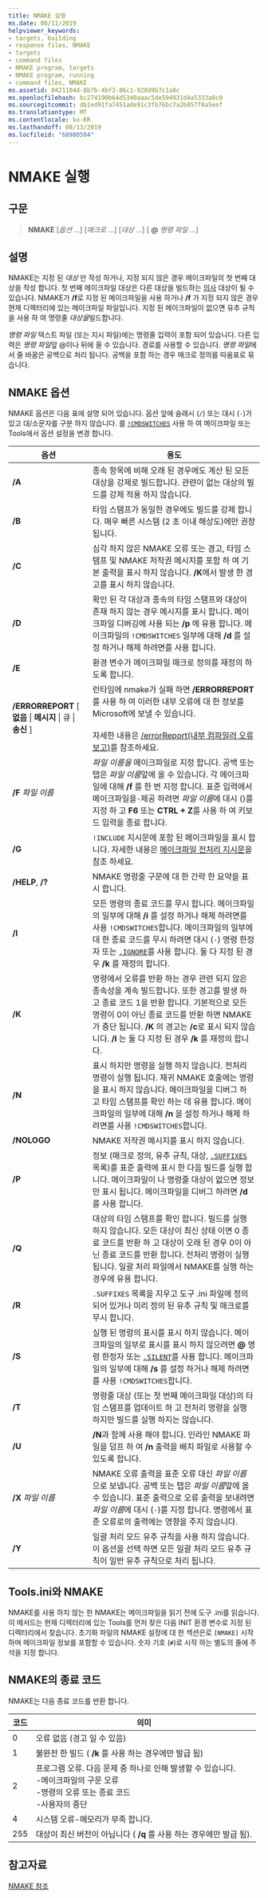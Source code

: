 ```yaml
---
title: NMAKE 실행
ms.date: 08/11/2019
helpviewer_keywords:
- targets, building
- response files, NMAKE
- targets
- command files
- NMAKE program, targets
- NMAKE program, running
- command files, NMAKE
ms.assetid: 0421104d-8b7b-4bf3-86c1-928d9b7c1a8c
ms.openlocfilehash: bc274190b64d5340aaac5de594931d4a5333a8c0
ms.sourcegitcommit: db1ed91fa7451ade91c3fb76bc7a2b857f8a5eef
ms.translationtype: MT
ms.contentlocale: ko-KR
ms.lasthandoff: 08/13/2019
ms.locfileid: "68980504"
---
```

# <a name="running-nmake"></a>NMAKE 실행

## <a name="syntax"></a>구문

> **NMAKE** [*옵션* ...] [*매크로* ...] [*대상* ...] [ **\@** _명령 파일_ ...]

## <a name="remarks"></a>설명

NMAKE는 지정 된 *대상* 만 작성 하거나, 지정 되지 않은 경우 메이크파일의 첫 번째 대상을 작성 합니다. 첫 번째 메이크파일 대상은 다른 대상을 빌드하는 [의사](pseudotargets.md) 대상이 될 수 있습니다. NMAKE가 **/f**로 지정 된 메이크파일을 사용 하거나 **/f** 가 지정 되지 않은 경우 현재 디렉터리에 있는 메이크파일 파일입니다. 지정 된 메이크파일이 없으면 유추 규칙을 사용 하 여 명령줄 *대상을*빌드합니다.

*명령 파일* 텍스트 파일 (또는 지시 파일)에는 명령줄 입력이 포함 되어 있습니다. 다른 입력은 *명령 파일*앞 \@이나 뒤에 올 수 있습니다. 경로를 사용할 수 있습니다. *명령 파일*에서 줄 바꿈은 공백으로 처리 됩니다. 공백을 포함 하는 경우 매크로 정의를 따옴표로 묶습니다.

## <a name="nmake-options"></a>NMAKE 옵션

NMAKE 옵션은 다음 표에 설명 되어 있습니다. 옵션 앞에 슬래시 (`/`) 또는 대시 (`-`)가 있고 대/소문자를 구분 하지 않습니다. 를 [`!CMDSWITCHES`](makefile-preprocessing-directives.md) 사용 하 여 메이크파일 또는 Tools에서 옵션 설정을 변경 합니다.

| 옵션 | 용도 |
| ------------ | ------------- |
| **/A** | 종속 항목에 비해 오래 된 경우에도 계산 된 모든 대상을 강제로 빌드합니다. 관련이 없는 대상의 빌드를 강제 적용 하지 않습니다. |
| **/B** | 타임 스탬프가 동일한 경우에도 빌드를 강제 합니다. 매우 빠른 시스템 (2 초 이내 해상도)에만 권장 됩니다. |
| **/C** | 심각 하지 않은 NMAKE 오류 또는 경고, 타임 스탬프 및 NMAKE 저작권 메시지를 포함 하 여 기본 출력을 표시 하지 않습니다. **/K**에서 발생 한 경고를 표시 하지 않습니다. |
| **/D** | 확인 된 각 대상과 종속의 타임 스탬프와 대상이 존재 하지 않는 경우 메시지를 표시 합니다. 메이크파일 디버깅에 사용 되는 **/p** 에 유용 합니다. 메이크파일의 `!CMDSWITCHES` 일부에 대해 **/d** 를 설정 하거나 해제 하려면를 사용 합니다. |
| **/E** | 환경 변수가 메이크파일 매크로 정의를 재정의 하도록 합니다. |
| **/ERRORREPORT** [ **없음** &#124; **메시지** &#124; 큐 &#124; **송신** ] | 런타임에 nmake가 실패 하면 **/ERRORREPORT** 를 사용 하 여 이러한 내부 오류에 대 한 정보를 Microsoft에 보낼 수 있습니다.<br /><br /> 자세한 내용은 [/errorReport(내부 컴파일러 오류 보고)](errorreport-report-internal-compiler-errors.md)를 참조하세요. |
| **/F** *파일 이름* | *파일 이름을* 메이크파일로 지정 합니다. 공백 또는 탭은 *파일 이름*앞에 올 수 있습니다. 각 메이크파일에 대해 **/f** 를 한 번 지정 합니다. 표준 입력에서 메이크파일을`-`제공 하려면 *파일 이름*에 대시 ()를 지정 하 고 **F6** 또는 **CTRL + Z**를 사용 하 여 키보드 입력을 종료 합니다. |
| **/G** | `!INCLUDE` 지시문에 포함 된 메이크파일을 표시 합니다. 자세한 내용은 [메이크파일 전처리 지시문](makefile-preprocessing-directives.md)을 참조 하세요. |
| **/HELP**, **/?** | NMAKE 명령줄 구문에 대 한 간략 한 요약을 표시 합니다. |
| **/I** | 모든 명령의 종료 코드를 무시 합니다. 메이크파일의 일부에 대해 **/i** 를 설정 하거나 해제 하려면를 사용 `!CMDSWITCHES`합니다. 메이크파일의 일부에 대 한 종료 코드를 무시 하려면 대시 (`-`) 명령 한정자 또는 [`.IGNORE`](dot-directives.md)를 사용 합니다. 둘 다 지정 된 경우 **/k** 를 재정의 합니다. |
| **/K** | 명령에서 오류를 반환 하는 경우 관련 되지 않은 종속성을 계속 빌드합니다. 또한 경고를 발생 하 고 종료 코드 1을 반환 합니다. 기본적으로 모든 명령이 0이 아닌 종료 코드를 반환 하면 NMAKE가 중단 됩니다. **/K** 의 경고는 **/c**로 표시 되지 않습니다. **/I** 는 둘 다 지정 된 경우 **/k** 를 재정의 합니다. |
| **/N** | 표시 하지만 명령을 실행 하지 않습니다. 전처리 명령이 실행 됩니다. 재귀 NMAKE 호출에는 명령을 표시 하지 않습니다. 메이크파일을 디버그 하 고 타임 스탬프를 확인 하는 데 유용 합니다. 메이크파일의 일부에 대해 **/n** 을 설정 하거나 해제 하려면를 사용 `!CMDSWITCHES`합니다. |
| **/NOLOGO** | NMAKE 저작권 메시지를 표시 하지 않습니다. |
| **/P** | 정보 (매크로 정의, 유추 규칙, 대상, [`.SUFFIXES`](dot-directives.md) 목록)를 표준 출력에 표시 한 다음 빌드를 실행 합니다. 메이크파일이 나 명령줄 대상이 없으면 정보만 표시 됩니다. 메이크파일을 디버그 하려면 **/d** 를 사용 합니다. |
| **/Q** | 대상의 타임 스탬프를 확인 합니다. 빌드를 실행 하지 않습니다. 모든 대상이 최신 상태 이면 0 종료 코드를 반환 하 고 대상이 오래 된 경우 0이 아닌 종료 코드를 반환 합니다. 전처리 명령이 실행 됩니다. 일괄 처리 파일에서 NMAKE를 실행 하는 경우에 유용 합니다. |
| **/R** | `.SUFFIXES` 목록을 지우고 도구 .ini 파일에 정의 되어 있거나 미리 정의 된 유추 규칙 및 매크로를 무시 합니다. |
| **/S** | 실행 된 명령의 표시를 표시 하지 않습니다. 메이크파일의 일부로 표시를 표시 하지 않으려면 **\@** 명령 한정자 또는 [`.SILENT`](dot-directives.md)를 사용 합니다. 메이크파일의 일부에 대해 **/s** 를 설정 하거나 해제 하려면를 사용 `!CMDSWITCHES`합니다. |
| **/T** | 명령줄 대상 (또는 첫 번째 메이크파일 대상)의 타임 스탬프를 업데이트 하 고 전처리 명령을 실행 하지만 빌드를 실행 하지는 않습니다. |
| **/U** | **/N**과 함께 사용 해야 합니다. 인라인 NMAKE 파일을 덤프 하 여 **/n** 출력을 배치 파일로 사용할 수 있도록 합니다. |
| **/X** *파일 이름* | NMAKE 오류 출력을 표준 오류 대신 *파일 이름* 으로 보냅니다. 공백 또는 탭은 *파일 이름*앞에 올 수 있습니다. 표준 출력으로 오류 출력을 보내려면 *파일 이름*에 대시 (`-`)를 지정 합니다. 명령에서 표준 오류로의 출력에는 영향을 주지 않습니다. |
| **/Y** | 일괄 처리 모드 유추 규칙을 사용 하지 않습니다. 이 옵션을 선택 하면 모든 일괄 처리 모드 유추 규칙이 일반 유추 규칙으로 처리 됩니다. |

## <a name="toolsini-and-nmake"></a>Tools.ini와 NMAKE

NMAKE를 사용 하지 않는 한 NMAKE는 메이크파일을 읽기 전에 도구 .ini를 읽습니다. 이 메서드는 현재 디렉터리에 있는 Tools를 먼저 찾은 다음 INIT 환경 변수로 지정 된 디렉터리에서 찾습니다. 초기화 파일의 NMAKE 설정에 대 한 섹션은로 `[NMAKE]` 시작 하며 메이크파일 정보를 포함할 수 있습니다. 숫자 기호 (`#`)로 시작 하는 별도의 줄에 주석을 지정 합니다.

## <a name="exit-codes-from-nmake"></a>NMAKE의 종료 코드

NMAKE는 다음 종료 코드를 반환 합니다.

| 코드 | 의미 |
| ---------- | ------------- |
| 0 | 오류 없음 (경고 일 수 있음) |
| 1 | 불완전 한 빌드 ( **/k** 를 사용 하는 경우에만 발급 됨) |
| 2 | 프로그램 오류. 다음 문제 중 하나로 인해 발생할 수 있습니다.<br /> -메이크파일의 구문 오류<br /> -명령의 오류 또는 종료 코드<br /> -사용자의 중단 |
| 4 | 시스템 오류-메모리가 부족 합니다. |
| 255 | 대상이 최신 버전이 아닙니다 ( **/q** 를 사용 하는 경우에만 발급 됨). |

## <a name="see-also"></a>참고자료

[NMAKE 참조](nmake-reference.md)
